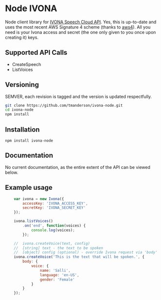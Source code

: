 # Node IVONA 

Node client library for [IVONA Speech Cloud API](http://www.ivona.com/us/). Yes, this is up-to-date and uses the most recent AWS Signature 4 scheme (thanks to [aws4](https://github.com/mhart/aws4)). All you need is your Ivona access and secret (the one only given to you once upon creating it) keys.

## Supported API Calls

- CreateSpeech
- ListVoices

## Versioning

SEMVER, each revision is tagged and the version is updated respectfully.

```sh
git clone https://github.com/tmanderson/ivona-node.git
cd ivona-node
npm install
```

## Installation

```
npm install ivona-node
```

## Documentation

No current documentation, as the entire extent of the API can be viewed below.

## Example usage

```javascript
    var ivona = new Ivona({
        accessKey: 'IVONA_ACCESS_KEY',
        secretKey: 'IVONA_SECRET_KEY'
    });

    ivona.listVoices()
        .on('end', function(voices) {
            console.log(voices);
        });

    //  ivona.createVoice(text, config)
    //  [string] text - the text to be spoken
    //  [object] config (optional) - override Ivona request via 'body' value
    ivona.createVoice('This is the text that will be spoken.', {
        body: {
            voice: {
                name: 'Salli',
                language: 'en-US',
                gender: 'Female'
            }
        }
    });
```
